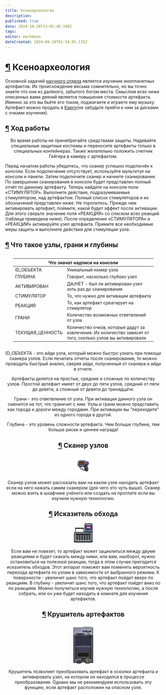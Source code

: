 ```yaml
---
title: Ксеноархеология
description: 
published: true
date: 2024-10-20T13:01:40.198Z
tags: 
editor: markdown
dateCreated: 2024-09-28T01:54:05.135Z
---
```


<h1 id="ксеноархеология" class="toc-header"><a class="toc-anchor" href="#ксеноархеология">¶</a> Ксеноархеология</h1><div> 
</div><p>Основной задачей <a href="/roles/scientificdepartment" class="is-internal-link is-valid-page">научного отдела</a> является изучение инопланетных артефактов. Их происхождение весьма сомнительно, но вы точно знаете что они из далёкого, забытого богом места. Смыслом всех ниже описанных вами деяний является повышение стоимости артефакта. Именно за это вы бьёте его током, поджигаете и играете ему музыку. Артефакт можно продать в <a href="/roles/supplydepartment" class="is-internal-link is-valid-page">Карго</a>(не забудьте прийти к ним за дисками с очками изучения).</p><div>     
</div><h2 id="ход-работы" class="toc-header"><a class="toc-anchor" href="#ход-работы">¶</a> Ход работы</h2>
<center>
  <div class="alert-box">
    <p>Во время работы не пренебрегайте средствами защиты. Надевайте специальные защитные костюмы и переносите артефакты только в специальных контейнерах. Также желательно положить счетчик Гейгера в камеру с артефактом.</p>
  </div>
</center>
<p>Перед началом работы убедитесь, что сканер успешно подключён к консоли. Если подключение отсутствует, используйте мультитул на консоли и панели. Затем подключите сканер и начните сканирование. По завершении сканирования в консоли будет представлен полный отчёт по данному артефакту. Теперь найдите на консоли поле «СТИМУЛЯТОР». Выполните действия, подразумеваемые стимулятором, над артефактом. Полный список стимуляторов и их обозначений представлен ниже. Не торопитесь. Прежде чем активировать артефакт, поймите, какой будет эффект после активации. Для этого сверьте значение поля «РЕАКЦИЯ» со списком всех реакций (таблица приведена ниже). После определения «СТИМУЛЯТОРА» и «РЕАКЦИИ» активируйте узел артефакта. Примите все необходимые меры защиты и выполните действия для стимуляции узла.</p>
<h2 id="что-такое-узлы-грани-и-глубины" class="toc-header"><a class="toc-anchor" href="#что-такое-узлы-грани-и-глубины">¶</a> Что такое узлы, грани и глубины</h2>
<center style="overflow-x: auto">
  <table class="rnd" style="width: 90%">
    <thead>
      <tr>
        <th colspan="2">Что значат надписи на консоли</th>
      </tr>
    </thead>
    <tbody>
      <tr>
        <td>ID_ОБЪЕКТА</td>
        <td>Уникальный номер узла</td>
      </tr>
      <tr>
        <td>ГЛУБИНА</td>
        <td>Говорит, насколько глубоко узел</td>
      </tr>
      <tr>
        <td>АКТИВИРОВАН</td>
        <td>ДА/НЕТ - был ли активирован узел хоть раз до сканирования</td>
      </tr>
      <tr>
        <td>СТИМУЛЯТОР</td>
        <td>То, что нужно для активации артефакта</td>
      </tr>
      <tr>
        <td>РЕАКЦИЯ</td>
        <td>То, как артефакт среагирует на стимулятор</td>
      </tr>
      <tr>
        <td>ГРАНИ</td>
        <td>Количество возможных ответвлений от узла</td>
      </tr>
      <tr>
        <td>ТЕКУЩАЯ_ЦЕННОСТЬ</td>
        <td>Количество очков, которые дадут за извлечение. Их количество зависит от того, сколько узлов вы активировали</td>
      </tr>
    </tbody>
  </table>
</center>
<center>
  <div class="long-boring-text">
    <p>ID_ОБЪЕКТА - это айди узла, который можно быстро узнать при помощи сканера узлов. Если печатать отчеты после сканирования, то можно проводить быстрый анализ, сверяя айди, полученный от сканера и айди в отчете.</p> 
    <p>Артефакты делятся на простые, средние и сложные по количеству узлов. Простой артефакт имеет от двух до пяти узлов, средний от пяти до девяти, а сложный от девяти до тринадцати.</p>
    <p> Грани - это ответвление от узла. При активации данного узла он сменится на тот, что граничит с ним. Узлы и грани можно представить как города и дороги между городами. При активации вы "переходите" из одного города в другой.</p>
    <p> Глубина - это уровень сложности артефакта. Чем больше глубина, тем больше риски и ценнее награда!</p>
  </div>
</center>
<center>
  <h2 id="сканер-узлов" class="toc-header"><a class="toc-anchor" href="#сканер-узлов">¶</a> Сканер узлов</h2> 
<p>
  <div class="info-item-container">
    <img src="/guides/xenoarcheology/skaner_uslov.gif" alt="skaner_uslov" width="64" height="64">  
    <p>Сканер узлов может рассказать вам на каком узле находить артефакт если на него нажать самим сканером (для чего это чуть выше). Сканер можно взять в шкафчике учёного или создать на протлате если вы изучили нужную технологию.
    </p>
  </div>
  <h2 id="исказитель-обхода" class="toc-header"><a class="toc-anchor" href="#исказитель-обхода">¶</a> Исказитель обхода</h2> <p>

  <div class="info-item-container">
    <img src="/guides/xenoarcheology/iskasitel.png" alt="iskasitel" width="64" height="64">
    <p>Если вам не повезет, то артефакт может зациклиться между двумя реакциями и будет скакать между ними, или вам, наоборот, нужно остановиться на полезной реакции, тогда в этом случае пригодится исказитель обходов. Этот аппарат поможет вам поменять вероятность перехода артефакта по узлам в зависимости от выбранного режима: К поверхности - увеличит шанс того, что артефакт пойдет вверх по реакциям. В глубину - увеличит шанс того, что артефакт пойдет вниз по по реакциям. Можно получиться изучив нужную технологию, а после собрать, или он уже будет находить в комнате для изучения артефактов.</p> 
  </div>
<h2 id="крушитель-артефактов" class="toc-header"><a class="toc-anchor" href="#крушитель-артефактов">¶</a> Крушитель артефактов</h2> <p>

  <div class="info-item-container"> 
    <img src="/guides/xenoarcheology/crusher.png" alt="iskasitel" width="64" height="128" style="width: 64px; margin-inline: 48px">
    <p>Крушитель позволяет преобразовать артефакт в осколки артефакта и активировать узел, на котором он находился в процессе преобразования. Однако мы не рекомендуем использовать эту функцию, если артефакт расположен на опасном узле.</p> 
  </div>   
</center>
<br>
<tabset><template v-slot:tabs=""><li>Стимуляторы</li><li>Реакции</li><li>Постоянные реакции</li></template><template v-slot:content=""><div class="tabset-panel"><table class="classification-table">    
    <thead>
      <tr>
        <th>Глубина</th>
        <th>Название стимулятора</th>
        <th>Как активировать</th>
      </tr>
    </thead>
    <tbody>
      <tr class="green">
        <td>0</td>
        <td>Физические повреждения</td>
        <td>Взаимодействуйте с артефактом, например, тащите</td>
      </tr>
      <tr class="green">
        <td>0</td>
        <td>Таймер</td>
        <td>Немного подождите</td>
      </tr>
      <tr class="green">
        <td>0</td>
        <td>Внимательное изучение</td>
        <td>Осмотрите артефакт</td>
      </tr>
      <tr class="green">
        <td>0</td>
        <td>Использование инструментов</td>
        <td>Прикрутите артефакт ключом, а после открутите</td>
      </tr>
      <tr class="green">
        <td>0</td>
        <td>Электричество</td>
        <td>Используйте мультитул на артефакте</td>
      </tr>
      <tr class="yellow">
        <td>1</td>
        <td>Звуковые вибрации</td>
        <td>Достаточно открыть панель MIDI инстуремента около артефакта</td>
      </tr>
      <tr class="yellow">
        <td>1</td>
        <td>Физические повреждения</td>
        <td>Нанесите артефакту 50 механического урона</td>
      </tr>
      <tr class="yellow">
        <td>1</td>
        <td>Активное замедление</td>
        <td>Артефакты с типом предмета можно взять в руки, возьмите артефакт и киньте</td>
      </tr>
      <tr class="yellow">
        <td>1</td>
        <td>Высокая температура</td>
        <td>Ударьте по артефакту включенной сваркой</td>
      </tr>
      <tr class="yellow">
        <td>1</td>
        <td>Водочувствительность</td>
        <td>Ударьте артефакт сосудом с водой или прысните огнетушителем</td>
      </tr>
      <tr class="yellow">
        <td>1</td>
        <td>Взаимодействие с гемоглобином</td>
        <td>Ударьте артефакт сосудом с кровью или прысните огнетушителем с кровью</td>
      </tr>
      <tr class="orange">
        <td>2</td>
        <td>Стандартные атмосферные газы</td>
        <td>Артефакт активируется, если в атмосфере будет один из <a href="/guides/pipes" class="is-internal-link is-valid-page">газов</a>: Кислород, Азот или Диоксид углерода</td>
      </tr>
      <tr class="orange">
        <td>2</td>
        <td>Эссенция жизни</td>
        <td>Убейте любое живое существо около артефакта, достаточно мыши</td>
      </tr>
      <tr class="orange">
        <td>2</td>
        <td>Магнитные волны</td>
        <td>Включите магнитные ботинки возле артефакта</td>
      </tr>
      <tr class="orange">
        <td>2</td>
        <td>Экстремальное давление</td>
        <td>Артефакт должен быть в месте, где давление ниже 50кПа</td>
      </tr>
      <tr class="red">
        <td>3</td>
        <td>Физические повреждения</td>
        <td>Нанесите артефакту 500 физического урона</td>
      </tr>
      <tr class="red">
        <td>3</td>
        <td>Радиация</td>
        <td>Артефакт должен получить 50 радиационного урона</td>
      </tr>
      <tr class="red">
        <td>3</td>
        <td>Экстремальное давление</td>
        <td>Артефакт должен быть в месте где давление выше 385кПа</td>
      </tr>
      <tr class="red">
        <td>3</td>
        <td>Газообразная плазма</td>
        <td>В атмосфере у артефакта должна быть газообразная плазма</td>
      </tr>
    </tbody>  
  </table></div><div class="tabset-panel"><table class="classification-table">    
    <thead>
      <tr>
        <th>Глубина</th>
        <th>Название реакции</th>
        <th>Реакция</th>
      </tr>
    </thead>
    <tbody>
      <tr class="green">
        <td>0</td>
        <td>Мозговое воздействие</td>
        <td>При активации игроки вблизи артефакта почувствуют себя либо плохо, либо хорошо (влияет только на ваше РП)</td>
      </tr>
      <tr class="green">
        <td>0</td>
        <td>Создание материи</td>
        <td>Создание мусора</td>
      </tr>
      <tr class="green">
        <td>0</td>
        <td>Создание материи</td>
        <td>Создание бананов и лужи калия</td>
      </tr>
      <tr class="green">
        <td>0</td>
        <td>Электрическое воздействие</td>
        <td>Светильники вблизи артефакта начнут мигать</td>
      </tr>
      <tr class="green">
        <td>0</td>
        <td>Нету названия</td>
        <td>Пассивное мощное свечение</td>
      </tr>
      <tr class="green">
        <td>0</td>
        <td>Биохимическое воздействие</td>
        <td>Лужа из случайных химикатов из раздатчика</td>
      </tr>
      <tr class="green">
        <td>0</td>
        <td>Воздействие на окружение</td>
        <td>Отрывает плитку и отбрасывает все предметы от себя</td>
      </tr> 
      <tr class="yellow">
        <td>1</td>
        <td>Потребление энергии</td>
        <td>Охладит воздух вокруг себя</td>
      </tr>
      <tr class="yellow">
        <td>1 </td>
        <td>Высвобождение энергии</td>
        <td>Нагреет воздух вокруг себя</td>
      </tr>
      <tr class="yellow">
        <td>1</td>
        <td>Высвобождение энергии</td>
        <td>Зарядит все батарейки около себя</td>
      </tr>
      <tr class="yellow">
        <td>1</td>
        <td>Высвобождение энергии</td>
        <td>Излучение радиации, когда находиться на узле с этой реакцией</td>
      </tr>
      <tr class="yellow">
        <td>1</td>
        <td>Биохимическое воздействие</td>
        <td>Пена со случайным не токсичным веществом</td>
      </tr>
      <tr class="yellow">
        <td>1</td>
        <td>Создание материи</td>
        <td>Создание дерева (не материала). Максимум 3 активации</td>
      </tr>
      <tr class="yellow">
        <td>1</td>
        <td>Создание материи</td>
        <td>Создание случайного музыкального инструмента. Максимум 5 активаций</td>
      </tr>
      <tr class="yellow">
        <td>1</td>
        <td>Создание материи</td>
        <td>Создание макаки с шансом 95% или гориллы с шансом 5%</td>
      </tr>
      <tr class="yellow">
        <td>1</td>
        <td>Электрическое воздействие</td>
        <td>Отрытие всех шлюзов и гермозатворов в определённом радиусе(даже если они заварены или на болтах)</td>
      </tr>
      <tr class="yellow">
        <td>1</td>
        <td>Магнитные волны</td>
        <td>Начинает вращать объекты вокруг себя</td>
      </tr>
      <tr class="orange">
        <td>2</td>
        <td>Воздействие на окружение</td>
        <td>Радиоактивный взрыв ломающий провода и наносящий радиоактивный урон</td>
      </tr>
      <tr class="orange">
        <td>2</td>
        <td>Воздействие на окружение</td>
        <td>200 структурного урона окнам поблизости с шансом 75%</td>
      </tr>
      <tr class="orange">
        <td>2</td>
        <td>Воздействие на окружение</td>
        <td>Создание случайного газа: диоксид углерода, плазма, тритий, оксид азота, фрезон</td>
      </tr>
      <tr class="orange">
        <td>2</td>
        <td>Создание материи</td>
        <td>Создание карпа или голокарпа. Максимум 5 активаций</td>
      </tr>
      <tr class="orange">
        <td>2</td>
        <td>Создание материи</td>
        <td>Создание руды</td>
      </tr>
      <tr class="orange">
        <td>2</td>
        <td>Создание материи</td>
        <td>Создание разной суммы денег. Максимум 10 активаций</td>
      </tr>
      <tr class="orange">
        <td>2</td>
        <td>Создание материи</td>
        <td>Создание случайной фауны, как мирной, так и агрессивной. Максимум 5 активаций</td>
      </tr>
      <tr class="orange">
        <td>2</td>
        <td>Метафизическое перемещение</td>
        <td>Артефакт телепортируется в случайную точку неподалеку</td>
      </tr>
      <tr class="orange">
        <td>2</td>
        <td>Визуальные искажения</td>
        <td>Артефакт станет невидимым на время активации данного узла</td>
      </tr>
      <tr class="orange">
        <td>2</td>
        <td>Биохимическое воздействие</td>
        <td>Пена с лекарствами: дермалин, аритразин, бикардин, инапровалин, келотан, дексалин, омнизин</td>
      </tr>
      <tr class="orange">
        <td>2</td>
        <td>Биохимическое воздействие</td>
        <td>Лужа, которая может содержать: дермалин, аритразин, бикардин, инапровалин, келотан, дексалин, омнизин, напалм, токсин, эпинефрин, когнизин, ультраваскулин, пакс, сидерлак</td>
      </tr>
      <tr class="orange">
        <td>2</td>
        <td>Электрическое воздействие</td>
        <td>ЭМИ взрыв, ломающий лампы, отключающий электронику и разряжающий батареи в определённом радиусе</td>
      </tr>   
      <tr class="orange">
        <td>2</td>
        <td>Трансмагрификационная активность</td>
        <td>Превратит игроков поблизости в обезьян, ящериц или гуманоидов на 30 секунд</td>
      </tr>
      <tr class="red">
        <td>3</td>
        <td>Воздействие на окружение</td>
        <td>Вылечит существ в радиусе 8 тайлов от 300 механического и ожогового урона</td>
      </tr>
      <tr class="red">
        <td>3</td>
        <td>Воздействие на окружение</td>
        <td>Мощный взрыв, который может сорвать каркас пола</td>
      </tr>   
      <tr class="red">
        <td>3</td>
        <td>Создание материи</td>
        <td>Создание 30 единиц пластика/стали/стекла. Максимум 5 активаций</td>
      </tr>
      <tr class="red">
        <td>3</td>
        <td>Создание материи</td>
        <td>Создание случайного артефакта. Максимум 1 активация</td>
      </tr>
      <tr class="red">
        <td>3</td>
        <td>Создание материи</td>
        <td>Создание аномалии. Максимум 1 активация</td>
      </tr>
      <tr class="red">
        <td>3</td>
        <td>Метафизическое перемещение</td>
        <td>Меняет местами всех живых существ в определённом радиусе</td>
      </tr>
      <tr class="red">
        <td>3</td>
        <td>Метафизическое перемещение</td>
        <td>Телепорт от артефакта в случайное место на станции на 2 минуты</td>
      </tr>
      <tr class="red">
        <td>3</td>
        <td>Высвобождение энергии</td>
        <td>Поджог всех существ в радиусе 7 тайлов</td>
      </tr>
      <tr class="red">
        <td>3</td>
        <td>Высвобождение энергии</td>
        <td>Очень сильное излучение, пока артефакт находиться на этом узле</td>
      </tr>
      <tr class="red">
        <td>3</td>
        <td>Биохимическое воздействие</td>
        <td>Создание токсичной пены (пена проходит сквозь одежду и маски)</td>
      </tr>
      <tr class="death">
        <td>10</td>
        <td>Полномасштабные разрушения</td>
        <td>Создание сингулярности</td>
      </tr>
      <tr class="death">
        <td>10</td>
        <td>Полномасштабные разрушения</td>
        <td>Создание теслы</td>
      </tr>
    </tbody> 
  </table></div><div class="tabset-panel"><table class="classification-table">   
    <thead>
      <tr>
        <th>Глубина</th>
        <th>Название реакции</th>
        <th>Реакция</th>
      </tr>
    </thead>
    <tbody>  
      <tr class="orange">
        <td>2</td>
        <td>Дистанционная связь</td>
        <td>Артефакт становиться телекомом со всеми каналами связи, кроме синдикатов</td>
      </tr>
      <tr class="orange">
        <td>2</td>
        <td>Мозговое воздействие</td>
        <td>Артефакт становиться музыкальным инструментом</td>
      </tr>
      <tr class="orange">
        <td>2</td>
        <td>Внутренняя камера</td>
        <td>Артефакт становиться хранилищем</td>
      </tr>
      <tr class="orange">
        <td>2</td>
        <td>Внутренняя камера</td>
        <td>Артефакт становиться мензуркой на 150 единиц</td>
      </tr>
      <tr class="orange">
        <td>2</td>
        <td>Метафизическое перемещение</td>
        <td>Артефакт хаотично двигается</td>
      </tr>
      <tr class="orange">
        <td>2</td>
        <td>Метафизическое перемещение</td>
        <td>Артефакт ускорит игрока который его держит на 30%</td>
      </tr>
      <tr class="orange">
        <td>2</td>
        <td>Структурное фазирование</td>
        <td>Артефакт начинает проходить сквозь объекты</td>
      </tr>
      <tr class="red">
        <td>3</td>
        <td>Зазубренный вращатель</td>
        <td>Артефакт становится буром</td>
      </tr>
      <tr class="red">
        <td>3</td>
        <td>Конгломерат устройств</td>
        <td>Артефакт становиться универсальным инструментом со всеми свойствами кроме сварки</td>
      </tr>
      <tr class="red">
        <td>3</td>
        <td>Маленький ускоритель частиц</td>
        <td>Артефакт становиться револьвером на 6 45. магнум</td>
      </tr>
      <tr class="red">
        <td>3</td>
        <td>Высвобождение энергии</td>
        <td>Артефакт становиться генератором на 20000 ватт</td>
      </tr>
      <tr class="red">
        <td>3</td>
        <td>Неврологическая активность</td>
        <td>Артефакт станет ролью для призраков</td>
      </tr>   
    </tbody>
  </table><p>Дополнение: стимулятор или реакция не обязательно будет на своей глубине</p></div></template></tabset><div>
  </div><div>
  </div><div>
  </div><div>  
  </div><div>
  </div><div>  
  </div>